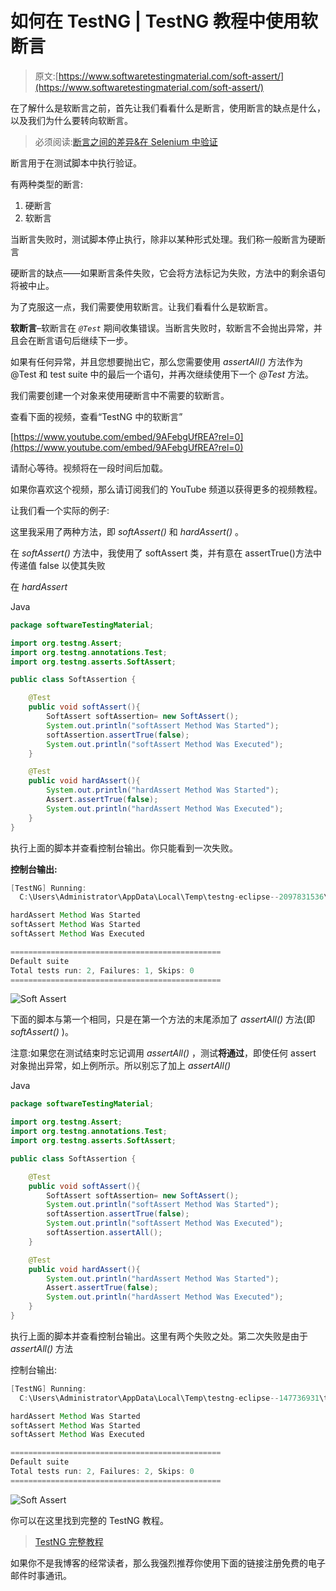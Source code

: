 # 如何在 TestNG | TestNG 教程中使用软断言

> 原文:[https://www.softwaretestingmaterial.com/soft-assert/](https://www.softwaretestingmaterial.com/soft-assert/)

在了解什么是软断言之前，首先让我们看看什么是断言，使用断言的缺点是什么，以及我们为什么要转向软断言。

> 必须阅读:[断言之间的差异&在 Selenium 中验证](https://www.softwaretestingmaterial.com/difference-between-assert-and-verify/)

断言用于在测试脚本中执行验证。

有两种类型的断言:

1.  硬断言
2.  软断言

当断言失败时，测试脚本停止执行，除非以某种形式处理。我们称一般断言为硬断言

硬断言的缺点——如果断言条件失败，它会将方法标记为失败，方法中的剩余语句将被中止。

为了克服这一点，我们需要使用软断言。让我们看看什么是软断言。

**软断言**–软断言在 *`@Test`* 期间收集错误。当断言失败时，软断言不会抛出异常，并且会在断言语句后继续下一步。

如果有任何异常，并且您想要抛出它，那么您需要使用 *assertAll()* 方法作为@Test 和 test suite 中的最后一个语句，并再次继续使用下一个 *@Test* 方法。

我们需要创建一个对象来使用硬断言中不需要的软断言。

查看下面的视频，查看“TestNG 中的软断言”

[https://www.youtube.com/embed/9AFebgUfREA?rel=0](https://www.youtube.com/embed/9AFebgUfREA?rel=0)

请耐心等待。视频将在一段时间后加载。

如果你喜欢这个视频，那么请订阅我们的 YouTube 频道以获得更多的视频教程。

让我们看一个实际的例子:

这里我采用了两种方法，即 *softAssert()* 和 *hardAssert()* 。

在 *softAssert()* 方法中，我使用了 softAssert 类，并有意在 assertTrue()方法中传递值 false 以使其失败

在 *hardAssert*

Java

```java
package softwareTestingMaterial;

import org.testng.Assert;
import org.testng.annotations.Test;
import org.testng.asserts.SoftAssert;

public class SoftAssertion {

	@Test
	public void softAssert(){
		SoftAssert softAssertion= new SoftAssert();
		System.out.println("softAssert Method Was Started");
		softAssertion.assertTrue(false);
		System.out.println("softAssert Method Was Executed");
	}

	@Test
	public void hardAssert(){
		System.out.println("hardAssert Method Was Started");
		Assert.assertTrue(false);
		System.out.println("hardAssert Method Was Executed");
	}
}
```

执行上面的脚本并查看控制台输出。你只能看到一次失败。

**控制台输出:**

```java
[TestNG] Running:
  C:\Users\Administrator\AppData\Local\Temp\testng-eclipse--2097831536\testng-customsuite.xml

hardAssert Method Was Started
softAssert Method Was Started
softAssert Method Was Executed

===============================================
Default suite
Total tests run: 2, Failures: 1, Skips: 0
===============================================
```

![Soft Assert](img/fef7cf458ad47c8b39a77661b8191e97.png "Soft Assert")

下面的脚本与第一个相同，只是在第一个方法的末尾添加了 *assertAll()* 方法(即 *softAssert()* )。

注意:如果您在测试结束时忘记调用 *assertAll()* ，测试**将通过**，即使任何 assert 对象抛出异常，如上例所示。所以别忘了加上 *assertAll()*

Java

```java
package softwareTestingMaterial;

import org.testng.Assert;
import org.testng.annotations.Test;
import org.testng.asserts.SoftAssert;

public class SoftAssertion {

	@Test
	public void softAssert(){
		SoftAssert softAssertion= new SoftAssert();
		System.out.println("softAssert Method Was Started");
		softAssertion.assertTrue(false);
		System.out.println("softAssert Method Was Executed");
		softAssertion.assertAll();
	}

	@Test
	public void hardAssert(){
		System.out.println("hardAssert Method Was Started");
		Assert.assertTrue(false);
		System.out.println("hardAssert Method Was Executed");
	}
}
```

执行上面的脚本并查看控制台输出。这里有两个失败之处。第二次失败是由于 *assertAll()* 方法

控制台输出:

```java
[TestNG] Running:
  C:\Users\Administrator\AppData\Local\Temp\testng-eclipse--147736931\testng-customsuite.xml

hardAssert Method Was Started
softAssert Method Was Started
softAssert Method Was Executed

===============================================
Default suite
Total tests run: 2, Failures: 2, Skips: 0
===============================================
```

![Soft Assert](img/fef7cf458ad47c8b39a77661b8191e97.png "Soft Assert")

你可以在这里找到完整的 TestNG 教程。

> [TestNG 完整教程](https://www.softwaretestingmaterial.com/testng-tutorial/)

如果你不是我博客的经常读者，那么我强烈推荐你使用下面的链接注册免费的电子邮件时事通讯。